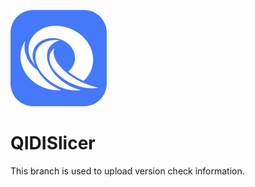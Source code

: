 
![QIDISlicer logo](/QIDISlicer.png?raw=true)

# QIDISlicer
This branch is used to upload version check information.
